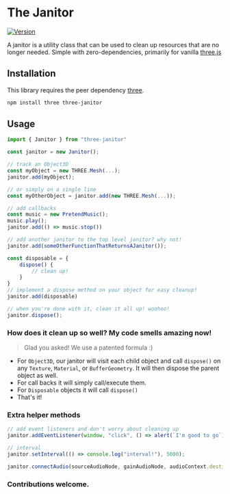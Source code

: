 # The Janitor

[![Version](https://badgen.net/npm/v/three-janitor?color=green)](https://www.npmjs.com/package/three-janitor)

A janitor is a utility class that can be used to clean up resources that are no longer needed. Simple with zero-dependencies, primarily for vanilla [three.js](https://threejs.org/)

## Installation

This library requires the peer dependency [three](https://github.com/mrdoob/three.js/).

```sh
npm install three three-janitor
```

## Usage

```ts
import { Janitor } from "three-janitor"

const janitor = new Janitor();

// track an Object3D
const myObject = new THREE.Mesh(...);
janitor.add(myObject);

// or simply on a single line
const myOtherObject = janitor.add(new THREE.Mesh(...));

// add callbacks
const music = new PretendMusic();
music.play();
janitor.add(() => music.stop())

// add another janitor to the top level janitor? why not!
janitor.add(someOtherFunctionThatReturnsAJanitor());

const disposable = {
    dispose() {
        // clean up!
    }
}
// implement a dispose method on your object for easy cleanup!
janitor.add(disposable)

// when you're done with it, clean it all up! woohoo!
janitor.dispose();

```

### How does it clean up so well? My code smells amazing now!
> Glad you asked! We use a patented formula :)
- For `Object3D`, our janitor will visit each child object and call `dispose()` on any `Texture`, `Material`, or `BufferGeometry`. It will then dispose the parent object as well.
- For call backs it will simply call/execute them.
- For `Disposable` objects it will call `dispose()`
- That's it!


### Extra helper methods

```ts
// add event listeners and don't worry about cleaning up
janitor.addEventListener(window, "click", () => alert(`I'm good to go`));

// interval
janitor.setInterval(() => console.log("interval!"), 5000);

janitor.connectAudio(sourceAudioNode, gainAudioNode, audioContext.destination);

```
### Contributions welcome.
